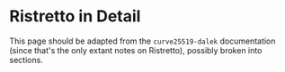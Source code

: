 # Ristretto in Detail

This page should be adapted from the `curve25519-dalek` documentation
(since that's the only extant notes on Ristretto), possibly broken into
sections.
